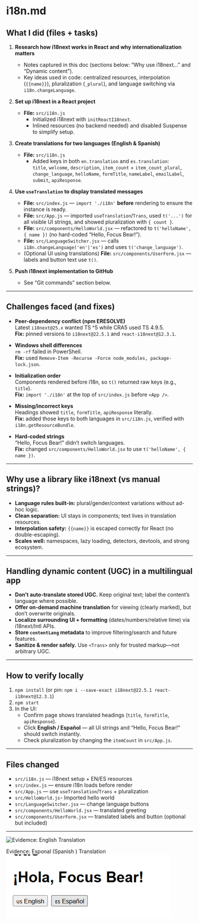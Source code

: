 # i18n.md

## What I did (files + tasks)

1) **Research how i18next works in React and why internationalization matters**
   - Notes captured in this doc (sections below: “Why use i18next…” and “Dynamic content”).
   - Key ideas used in code: centralized resources, interpolation (`{{name}}`), pluralization (`_plural`), and language switching via `i18n.changeLanguage`.

2) **Set up i18next in a React project**
   - **File:** `src/i18n.js`  
     - Initialized i18next with `initReactI18next`.
     - Inlined resources (no backend needed) and disabled Suspense to simplify setup.

3) **Create translations for two languages (English & Spanish)**
   - **File:** `src/i18n.js`  
     - Added keys in both `en.translation` and `es.translation`:  
       `title`, `welcome`, `description`, `item_count` + `item_count_plural`,  
       `change_language`, `helloName`, `formTitle`, `nameLabel`, `emailLabel`, `submit`, `apiResponse`.

4) **Use `useTranslation` to display translated messages**
   - **File:** `src/index.js` — `import './i18n'` **before** rendering to ensure the instance is ready.
   - **File:** `src/App.js` — imported `useTranslation`/`Trans`, used `t('...')` for all visible UI strings, and showed pluralization with `{ count }`.
   - **File:** `src/components/HelloWorld.jsx` — refactored to `t('helloName', { name })` (no hard-coded “Hello, Focus Bear!”).
   - **File:** `src/LanguageSwitcher.jsx` — calls `i18n.changeLanguage('en'|'es')` and uses `t('change_language')`.
   - (Optional UI using translations) **File:** `src/components/UserForm.jsx` — labels and button text use `t()`.

5) **Push i18next implementation to GitHub**
   - See “Git commands” section below.

---

## Challenges faced (and fixes)

- **Peer-dependency conflict (npm ERESOLVE)**  
  Latest `i18next@25.x` wanted TS ^5 while CRA5 used TS 4.9.5.  
  **Fix:** pinned versions to `i18next@22.5.1` and `react-i18next@12.3.1`.

- **Windows shell differences**  
  `rm -rf` failed in PowerShell.  
  **Fix:** used `Remove-Item -Recurse -Force node_modules, package-lock.json`.

- **Initialization order**  
  Components rendered before i18n, so `t()` returned raw keys (e.g., `title`).  
  **Fix:** `import './i18n'` at the top of `src/index.js` before `<App />`.

- **Missing/incorrect keys**  
  Headings showed `title`, `formTitle`, `apiResponse` literally.  
  **Fix:** added those keys to both languages in `src/i18n.js`, verified with `i18n.getResourceBundle`.

- **Hard-coded strings**  
  “Hello, Focus Bear!” didn’t switch languages.  
  **Fix:** changed `src/components/HelloWorld.jsx` to use `t('helloName', { name })`.

---

## Why use a library like i18next (vs manual strings)?
- **Language rules built-in:** plural/gender/context variations without ad-hoc logic.
- **Clean separation:** UI stays in components; text lives in translation resources.
- **Interpolation safety:** `{{name}}` is escaped correctly for React (no double-escaping).
- **Scales well:** namespaces, lazy loading, detectors, devtools, and strong ecosystem.

---

## Handling dynamic content (UGC) in a multilingual app
- **Don’t auto-translate stored UGC.** Keep original text; label the content’s language where possible.
- **Offer on-demand machine translation** for viewing (clearly marked), but don’t overwrite originals.
- **Localize surrounding UI + formatting** (dates/numbers/relative time) via i18next/Intl APIs.
- **Store `contentLang` metadata** to improve filtering/search and future features.
- **Sanitize & render safely.** Use `<Trans>` only for trusted markup—not arbitrary UGC.

---

## How to verify locally
1. `npm install` (or pin: `npm i --save-exact i18next@22.5.1 react-i18next@12.3.1`)
2. `npm start`
3. In the UI:
   - Confirm page shows translated headings (`title`, `formTitle`, `apiResponse`).
   - Click **English / Español** — all UI strings and “Hello, Focus Bear!” should switch instantly.
   - Check pluralization by changing the `itemCount` in `src/App.js`.

---

## Files changed
- `src/i18n.js` — i18next setup + EN/ES resources
- `src/index.js` — ensure i18n loads before render
- `src/App.js` — use `useTranslation`/`Trans` + pluralization
- `src/HelloWorld.js`- Imported hello world 
- `src/LanguageSwitcher.jsx` — change language buttons
- `src/components/HelloWorld.jsx` — translated greeting
- `src/components/UserForm.jsx` — translated labels and button (optional but included)

---
![
Evidemce: English Translation
](image-15.png)

Evidence: Esponal (Spanish ) Translation
![alt text](image-16.png)
